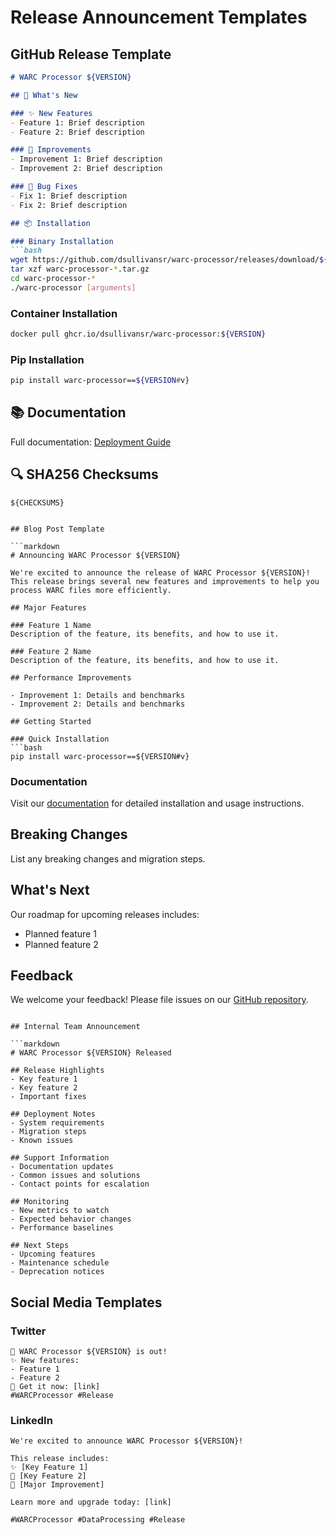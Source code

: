 # Release Announcement Templates

## GitHub Release Template

```markdown
# WARC Processor ${VERSION}

## 🚀 What's New

### ✨ New Features
- Feature 1: Brief description
- Feature 2: Brief description

### 🔧 Improvements
- Improvement 1: Brief description
- Improvement 2: Brief description

### 🐛 Bug Fixes
- Fix 1: Brief description
- Fix 2: Brief description

## 📦 Installation

### Binary Installation
```bash
wget https://github.com/dsullivansr/warc-processor/releases/download/${VERSION}/warc-processor-*.tar.gz
tar xzf warc-processor-*.tar.gz
cd warc-processor-*
./warc-processor [arguments]
```

### Container Installation
```bash
docker pull ghcr.io/dsullivansr/warc-processor:${VERSION}
```

### Pip Installation
```bash
pip install warc-processor==${VERSION#v}
```

## 📚 Documentation
Full documentation: [Deployment Guide](deploy/README.md)

## 🔍 SHA256 Checksums
```
${CHECKSUMS}
```
```

## Blog Post Template

```markdown
# Announcing WARC Processor ${VERSION}

We're excited to announce the release of WARC Processor ${VERSION}! This release brings several new features and improvements to help you process WARC files more efficiently.

## Major Features

### Feature 1 Name
Description of the feature, its benefits, and how to use it.

### Feature 2 Name
Description of the feature, its benefits, and how to use it.

## Performance Improvements

- Improvement 1: Details and benchmarks
- Improvement 2: Details and benchmarks

## Getting Started

### Quick Installation
```bash
pip install warc-processor==${VERSION#v}
```

### Documentation
Visit our [documentation](https://github.com/dsullivansr/warc-processor) for detailed installation and usage instructions.

## Breaking Changes
List any breaking changes and migration steps.

## What's Next
Our roadmap for upcoming releases includes:
- Planned feature 1
- Planned feature 2

## Feedback
We welcome your feedback! Please file issues on our [GitHub repository](https://github.com/dsullivansr/warc-processor).
```

## Internal Team Announcement

```markdown
# WARC Processor ${VERSION} Released

## Release Highlights
- Key feature 1
- Key feature 2
- Important fixes

## Deployment Notes
- System requirements
- Migration steps
- Known issues

## Support Information
- Documentation updates
- Common issues and solutions
- Contact points for escalation

## Monitoring
- New metrics to watch
- Expected behavior changes
- Performance baselines

## Next Steps
- Upcoming features
- Maintenance schedule
- Deprecation notices
```

## Social Media Templates

### Twitter
```
🚀 WARC Processor ${VERSION} is out!
✨ New features:
- Feature 1
- Feature 2
🔗 Get it now: [link]
#WARCProcessor #Release
```

### LinkedIn
```
We're excited to announce WARC Processor ${VERSION}!

This release includes:
✨ [Key Feature 1]
🚀 [Key Feature 2]
🔧 [Major Improvement]

Learn more and upgrade today: [link]

#WARCProcessor #DataProcessing #Release
```
